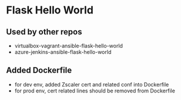 # Flask Hello World

## Used by other repos
* virtualbox-vagrant-ansible-flask-hello-world
* azure-jenkins-ansible-flask-hello-world

## Added Dockerfile
* for dev env, added Zscaler cert and related conf into Dockerfile
* for prod env, cert related lines should be removed from Dockerfile

